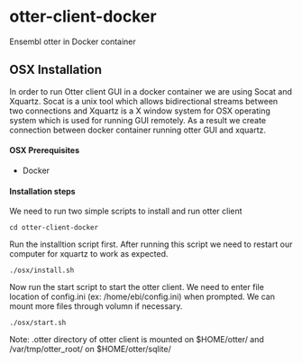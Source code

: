 # otter-client-docker

Ensembl otter in Docker container

## OSX Installation

In order to run Otter client GUI in a docker container we are using Socat and Xquartz. Socat is a unix tool which allows bidirectional streams between two connections and Xquartz is a X window system for OSX operating system which is used for running GUI remotely. As a result we create connection between docker container running otter GUI and xquartz.

#### OSX Prerequisites

* Docker

#### Installation steps

We need to run two simple scripts to install and run otter client

```
cd otter-client-docker
```

Run the installtion script first. After running this script we need to restart our computer for xquartz to work as expected.
```
./osx/install.sh
```

Now run the start script to start the otter client. We need to enter file location of config.ini (ex: /home/ebi/config.ini) when prompted. We can mount more files through volumn if necessary.
```
./osx/start.sh
```

Note: .otter directory of otter client is mounted on $HOME/otter/ and /var/tmp/otter_root/ on $HOME/otter/sqlite/

